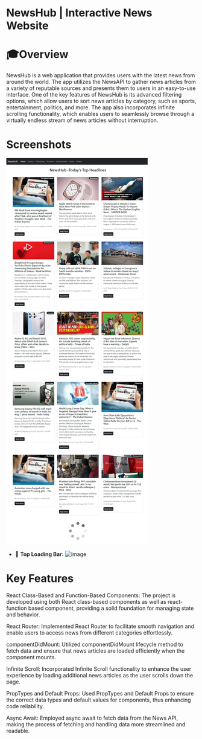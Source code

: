 # NewsHub | Interactive News Website
# 🎓Overview
NewsHub is a web application that provides users with the latest news from around the world. The app utilizes the NewsAPI to gather news articles from a variety of reputable sources and presents them to users in an easy-to-use interface. One of the key features of NewsHub is its advanced filtering options, which allow users to sort news articles by category, such as sports, entertainment, politics, and more. The app also incorporates infinite scrolling functionality, which enables users to seamlessly browse through a virtually endless stream of news articles without interruption.

# Screenshots
![image](Images/picture1.jpeg)

- 🌝 **Top Loading Bar:**
![image](Images/picture2.jpeg)
# Key Features
React Class-Based and Function-Based Components: The project is developed using both React class-based components as well as react-function based component, providing a solid foundation for managing state and behavior.

React Router: Implemented React Router to facilitate smooth navigation and enable users to access news from different categories effortlessly.

componentDidMount: Utilized componentDidMount lifecycle method to fetch data and ensure that news articles are loaded efficiently when the component mounts.

Infinite Scroll: Incorporated Infinite Scroll functionality to enhance the user experience by loading additional news articles as the user scrolls down the page.

PropTypes and Default Props: Used PropTypes and Default Props to ensure the correct data types and default values for components, thus enhancing code reliability.

Async Await: Employed async await to fetch data from the News API, making the process of fetching and handling data more streamlined and readable.
